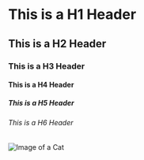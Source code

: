 # This is a H1 Header
## This is a H2 Header
### This is a H3 Header
#### This is a H4 Header
##### This is a H5 Header
###### This is a H6 Header

![Image of a Cat](https://placekitten.com/200/300)
